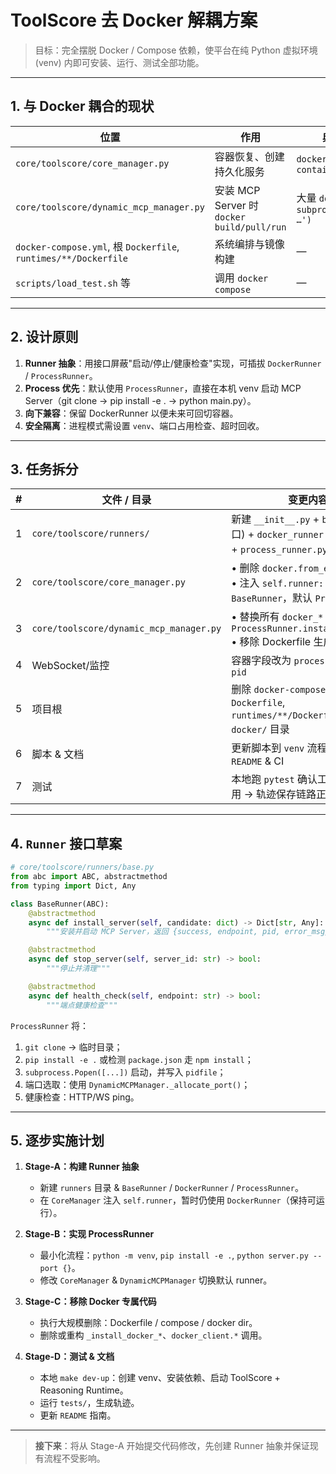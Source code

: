 # ToolScore 去 Docker 解耦方案

> 目标：完全摆脱 Docker / Compose 依赖，使平台在纯 Python 虚拟环境 (venv) 内即可安装、运行、测试全部功能。

---

## 1. 与 Docker 耦合的现状

| 位置 | 作用 | 典型调用 |
|------|------|---------|
| `core/toolscore/core_manager.py` | 容器恢复、创建持久化服务 | `docker.from_env()`, `containers.run()` |
| `core/toolscore/dynamic_mcp_manager.py` | 安装 MCP Server 时 `docker build/pull/run` | 大量 `docker.*` / `subprocess('docker …')` |
| `docker-compose.yml`, 根 `Dockerfile`, `runtimes/**/Dockerfile` | 系统编排与镜像构建 | — |
| `scripts/load_test.sh` 等 | 调用 `docker compose` | — |

---

## 2. 设计原则

1. **Runner 抽象**：用接口屏蔽"启动/停止/健康检查"实现，可插拔 `DockerRunner` / `ProcessRunner`。
2. **Process 优先**：默认使用 `ProcessRunner`，直接在本机 venv 启动 MCP Server（git clone → pip install -e . → python main.py）。
3. **向下兼容**：保留 DockerRunner 以便未来可回切容器。
4. **安全隔离**：进程模式需设置 `venv`、端口占用检查、超时回收。

---

## 3. 任务拆分

| # | 文件 / 目录 | 变更内容 |
|---|-------------|----------|
| 1 | `core/toolscore/runners/` | 新建 `__init__.py` + `base.py` (接口) + `docker_runner.py` (旧逻辑) + `process_runner.py` (新逻辑) |
| 2 | `core/toolscore/core_manager.py` | • 删除 `docker.from_env()` 依赖<br>• 注入 `self.runner: BaseRunner`，默认 `ProcessRunner` |
| 3 | `core/toolscore/dynamic_mcp_manager.py` | • 替换所有 `docker_*` 安装实现 -> `ProcessRunner.install_server()`<br>• 移除 Dockerfile 生成器 |
| 4 | WebSocket/监控 | 容器字段改为 `process_status`, `pid` |
| 5 | 项目根 | 删除 `docker-compose.yml`, `Dockerfile`, `runtimes/**/Dockerfile`, `docker/` 目录 |
| 6 | 脚本 & 文档 | 更新脚本到 `venv` 流程；修改 `README` & CI |
| 7 | 测试 | 本地跑 `pytest` 确认工具安装 -> 调用 -> 轨迹保存链路正常 |

---

## 4. `Runner` 接口草案

```python
# core/toolscore/runners/base.py
from abc import ABC, abstractmethod
from typing import Dict, Any

class BaseRunner(ABC):
    @abstractmethod
    async def install_server(self, candidate: dict) -> Dict[str, Any]:
        """安装并启动 MCP Server，返回 {success, endpoint, pid, error_msg}"""

    @abstractmethod
    async def stop_server(self, server_id: str) -> bool:
        """停止并清理"""

    @abstractmethod
    async def health_check(self, endpoint: str) -> bool:
        """端点健康检查"""
```

`ProcessRunner` 将：
1. `git clone` -> 临时目录；
2. `pip install -e .` 或检测 `package.json` 走 `npm install`；
3. `subprocess.Popen([...])` 启动，并写入 `pidfile`；
4. 端口选取：使用 `DynamicMCPManager._allocate_port()`；
5. 健康检查：HTTP/WS ping。

---

## 5. 逐步实施计划

1. **Stage-A：构建 Runner 抽象**
   * 新建 `runners` 目录 & `BaseRunner` / `DockerRunner` / `ProcessRunner`。
   * 在 `CoreManager` 注入 `self.runner`，暂时仍使用 `DockerRunner`（保持可运行）。

2. **Stage-B：实现 ProcessRunner**
   * 最小化流程：`python -m venv`, `pip install -e .`, `python server.py --port {}`。
   * 修改 `CoreManager` & `DynamicMCPManager` 切换默认 runner。

3. **Stage-C：移除 Docker 专属代码**
   * 执行大规模删除：Dockerfile / compose / docker dir。
   * 删除或重构 `_install_docker_*`、`docker_client.*` 调用。

4. **Stage-D：测试 & 文档**
   * 本地 `make dev-up`：创建 venv、安装依赖、启动 ToolScore + Reasoning Runtime。
   * 运行 `tests/`，生成轨迹。
   * 更新 `README` 指南。

---

> **接下来**：将从 Stage-A 开始提交代码修改，先创建 Runner 抽象并保证现有流程不受影响。 